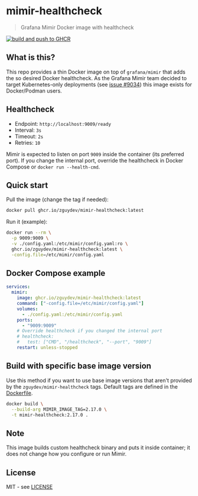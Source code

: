 # mimir-healthcheck
> Grafana Mimir Docker image with healthcheck

[![build and push to GHCR](https://github.com/zguydev/mimir-healthcheck/actions/workflows/push-image-to-ghcr.yml/badge.svg)](https://github.com/zguydev/mimir-healthcheck/actions/workflows/push-image-to-ghcr.yml)

## What is this?
This repo provides a thin Docker image on top of `grafana/mimir` that adds the so desired Docker healthcheck. As the Grafana Mimir team decided to target Kubernetes-only deployments (see [issue #9034](https://github.com/grafana/mimir/issues/9034#issuecomment-2304042358)) this image exists for Docker/Podman users.

## Healthcheck
- Endpoint: `http://localhost:9009/ready`
- Interval: `3s`
- Timeout: `2s`
- Retries: `10`

Mimir is expected to listen on port `9009` inside the container (its preferred port). If you change the internal port, override the healthcheck in Docker Compose or `docker run --health-cmd`.

## Quick start
Pull the image (change the tag if needed):
```bash
docker pull ghcr.io/zguydev/mimir-healthcheck:latest
```
Run it (example):

```bash
docker run --rm \
  -p 9009:9009 \
  -v ./config.yaml:/etc/mimir/config.yaml:ro \
  ghcr.io/zguydev/mimir-healthcheck:latest \
  -config.file=/etc/mimir/config.yaml
```

## Docker Compose example
```yaml
services:
  mimir:
    image: ghcr.io/zguydev/mimir-healthcheck:latest
    command: ["-config.file=/etc/mimir/config.yaml"]
    volumes:
      - ./config.yaml:/etc/mimir/config.yaml
    ports:
      - "9009:9009"
    # Override healthcheck if you changed the internal port
    # healthcheck:
    #   test: ["CMD", "/healthcheck", "--port", "9009"]
    restart: unless-stopped
```

## Build with specific base image version
Use this method if you want to use base image versions that aren't provided by the `zguydev/mimir-healthcheck` tags.
Default tags are defined in the [Dockerfile](./Dockerfile).

```bash
docker build \
  --build-arg MIMIR_IMAGE_TAG=2.17.0 \
  -t mimir-healthcheck:2.17.0 .
```

## Note
This image builds custom healthcheck binary and puts it inside container; it does not change how you configure or run Mimir.

## License
MIT - see [LICENSE](./LICENSE)
